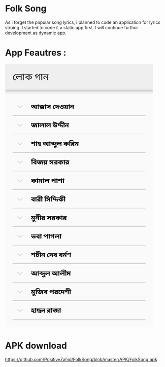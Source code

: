 # Folk Song 

As i forget the popular song lyrics, i planned to code an application for lyrics stroing. I started to code it a static app first. I will continue furthur development as dynamic app. 

# App Feautres :

![Folk Song](https://raw.githubusercontent.com/PositiveZahid/FolkSong/master/APK/Screenshot.png?raw=true "Folk Song")

# APK download

https://github.com/PositiveZahid/FolkSong/blob/master/APK/FolkSong.apk

 
